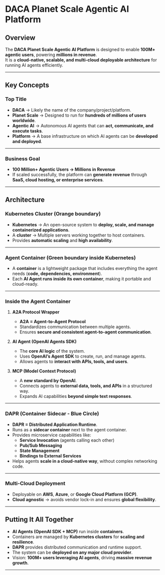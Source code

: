 # DACA Planet Scale Agentic AI Platform

## Overview
The **DACA Planet Scale Agentic AI Platform** is designed to enable **100M+ agentic users**, powering **millions in revenue**.  
It is a **cloud-native, scalable, and multi-cloud deployable architecture** for running AI agents efficiently.

---

## Key Concepts

### **Top Title**
- **DACA** → Likely the name of the company/project/platform.  
- **Planet Scale** → Designed to run for **hundreds of millions of users worldwide**.  
- **Agentic AI** → Autonomous AI agents that can **act, communicate, and execute tasks**.  
- **Platform** → A base infrastructure on which AI agents can be **developed and deployed**.  

---

### **Business Goal**
- **100 Million+ Agentic Users → Millions in Revenue**  
- If scaled successfully, the platform can **generate revenue** through **SaaS, cloud hosting, or enterprise services**.  

---

## **Architecture**

### **Kubernetes Cluster (Orange boundary)**
- **Kubernetes** → An open-source system to **deploy, scale, and manage containerized applications**.  
- A **cluster** → Multiple servers working together to host containers.  
- Provides **automatic scaling** and **high availability**.  

---

### **Agent Container (Green boundary inside Kubernetes)**
- A **container** is a lightweight package that includes everything the agent needs (**code, dependencies, environment**).  
- Each **AI Agent runs inside its own container**, making it portable and cloud-ready.  

---

### **Inside the Agent Container**
1. **A2A Protocol Wrapper**  
   - **A2A = Agent-to-Agent Protocol**  
   - Standardizes communication between multiple agents.  
   - Ensures **secure and consistent agent-to-agent communication**.  

2. **AI Agent (OpenAI Agents SDK)**  
   - The **core AI logic** of the system.  
   - Uses **OpenAI’s Agent SDK** to create, run, and manage agents.  
   - Allows agents to **interact with APIs, tools, and users**.  

3. **MCP (Model Context Protocol)**  
   - A **new standard by OpenAI**.  
   - Connects agents to **external data, tools, and APIs** in a structured way.  
   - Expands AI capabilities **beyond simple text responses**.  

---

### **DAPR (Container Sidecar - Blue Circle)**
- **DAPR = Distributed Application Runtime**.  
- Runs as a **sidecar container** next to the agent container.  
- Provides microservice capabilities like:  
  - **Service Invocation** (agents calling each other)  
  - **Pub/Sub Messaging**  
  - **State Management**  
  - **Bindings to External Services**  
- Helps agents **scale in a cloud-native way**, without complex networking code.  

---

### **Multi-Cloud Deployment**
- Deployable on **AWS**, **Azure**, or **Google Cloud Platform (GCP)**.  
- **Cloud agnostic** → avoids vendor lock-in and ensures **global flexibility**.  

---

## **Putting It All Together**
- **AI Agents (OpenAI SDK + MCP)** run inside **containers**.  
- Containers are managed by **Kubernetes clusters** for **scaling and resilience**.  
- **DAPR** provides distributed communication and runtime support.  
- The system can be **deployed on any major cloud provider**.  
- Vision: **100M+ users leveraging AI agents**, driving  **massive revenue growth**. 

---
